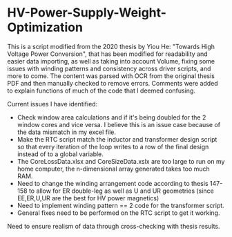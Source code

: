 # HV-Power-Supply-Weight-Optimization
This is a script modified from the 2020 thesis by Yiou He: "Towards High Voltage Power Conversion", that has been modified for readability and easier data importing, as well as taking into account Volume, fixing some issues with winding patterns and consistency across driver scripts, and more to come. The content was parsed with OCR from the original thesis PDF and then manually checked to remove errors. Comments were added to explain functions of much of the code that I deemed confusing.

Current issues I have identified:
-  Check window area calculations and if it's being doubled for the 2 window cores and vice versa. I believe this is an issue case because of the data mismatch in my excel file.
-  Make the RTC script match the inductor and transformer design script so that every iteration of the loop writes to a row of the final design instead of to a global variable.
-  The CoreLossData.xlsx and CoreSizeData.xslx are too large to run on my home computer, the n-dimensional array generated takes too much RAM.
-  Need to change the winding arrangement code according to thesis 147-158 to allow for ER double-leg as well as U and UR geometries (since EE,ER,U,UR are the best for HV power magnetics)
-  Need to implement winding pattern == 2 code for the transformer script.
-  General fixes need to be performed on the RTC script to get it working.

Need to ensure realism of data through cross-checking with thesis results.
